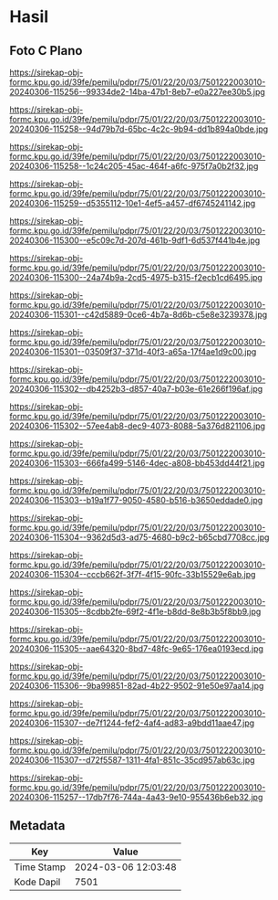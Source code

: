 # Hasil

## Foto C Plano

https://sirekap-obj-formc.kpu.go.id/39fe/pemilu/pdpr/75/01/22/20/03/7501222003010-20240306-115256--99334de2-14ba-47b1-8eb7-e0a227ee30b5.jpg

https://sirekap-obj-formc.kpu.go.id/39fe/pemilu/pdpr/75/01/22/20/03/7501222003010-20240306-115258--94d79b7d-65bc-4c2c-9b94-dd1b894a0bde.jpg

https://sirekap-obj-formc.kpu.go.id/39fe/pemilu/pdpr/75/01/22/20/03/7501222003010-20240306-115258--1c24c205-45ac-464f-a6fc-975f7a0b2f32.jpg

https://sirekap-obj-formc.kpu.go.id/39fe/pemilu/pdpr/75/01/22/20/03/7501222003010-20240306-115259--d5355112-10e1-4ef5-a457-df6745241142.jpg

https://sirekap-obj-formc.kpu.go.id/39fe/pemilu/pdpr/75/01/22/20/03/7501222003010-20240306-115300--e5c09c7d-207d-461b-9df1-6d537f441b4e.jpg

https://sirekap-obj-formc.kpu.go.id/39fe/pemilu/pdpr/75/01/22/20/03/7501222003010-20240306-115300--24a74b9a-2cd5-4975-b315-f2ecb1cd6495.jpg

https://sirekap-obj-formc.kpu.go.id/39fe/pemilu/pdpr/75/01/22/20/03/7501222003010-20240306-115301--c42d5889-0ce6-4b7a-8d6b-c5e8e3239378.jpg

https://sirekap-obj-formc.kpu.go.id/39fe/pemilu/pdpr/75/01/22/20/03/7501222003010-20240306-115301--03509f37-371d-40f3-a65a-17f4ae1d9c00.jpg

https://sirekap-obj-formc.kpu.go.id/39fe/pemilu/pdpr/75/01/22/20/03/7501222003010-20240306-115302--db4252b3-d857-40a7-b03e-61e266f196af.jpg

https://sirekap-obj-formc.kpu.go.id/39fe/pemilu/pdpr/75/01/22/20/03/7501222003010-20240306-115302--57ee4ab8-dec9-4073-8088-5a376d821106.jpg

https://sirekap-obj-formc.kpu.go.id/39fe/pemilu/pdpr/75/01/22/20/03/7501222003010-20240306-115303--666fa499-5146-4dec-a808-bb453dd44f21.jpg

https://sirekap-obj-formc.kpu.go.id/39fe/pemilu/pdpr/75/01/22/20/03/7501222003010-20240306-115303--b19a1f77-9050-4580-b516-b3650eddade0.jpg

https://sirekap-obj-formc.kpu.go.id/39fe/pemilu/pdpr/75/01/22/20/03/7501222003010-20240306-115304--9362d5d3-ad75-4680-b9c2-b65cbd7708cc.jpg

https://sirekap-obj-formc.kpu.go.id/39fe/pemilu/pdpr/75/01/22/20/03/7501222003010-20240306-115304--cccb662f-3f7f-4f15-90fc-33b15529e6ab.jpg

https://sirekap-obj-formc.kpu.go.id/39fe/pemilu/pdpr/75/01/22/20/03/7501222003010-20240306-115305--8cdbb2fe-69f2-4f1e-b8dd-8e8b3b5f8bb9.jpg

https://sirekap-obj-formc.kpu.go.id/39fe/pemilu/pdpr/75/01/22/20/03/7501222003010-20240306-115305--aae64320-8bd7-48fc-9e65-176ea0193ecd.jpg

https://sirekap-obj-formc.kpu.go.id/39fe/pemilu/pdpr/75/01/22/20/03/7501222003010-20240306-115306--9ba99851-82ad-4b22-9502-91e50e97aa14.jpg

https://sirekap-obj-formc.kpu.go.id/39fe/pemilu/pdpr/75/01/22/20/03/7501222003010-20240306-115307--de7f1244-fef2-4af4-ad83-a9bdd11aae47.jpg

https://sirekap-obj-formc.kpu.go.id/39fe/pemilu/pdpr/75/01/22/20/03/7501222003010-20240306-115307--d72f5587-1311-4fa1-851c-35cd957ab63c.jpg

https://sirekap-obj-formc.kpu.go.id/39fe/pemilu/pdpr/75/01/22/20/03/7501222003010-20240306-115257--17db7f76-744a-4a43-9e10-955436b6eb32.jpg


## Metadata

| Key        | Value               |
| ---------- | ------------------- |
| Time Stamp | 2024-03-06 12:03:48 |
| Kode Dapil | 7501                |



